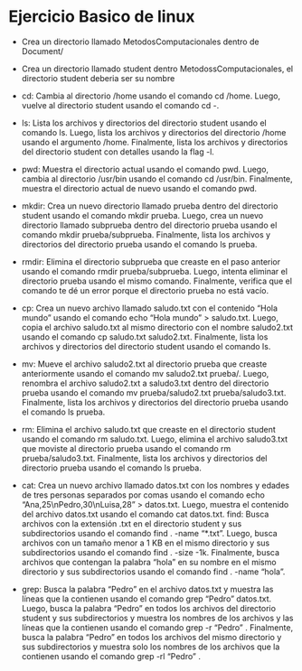 # Ejercicio Basico de linux 

- Crea un directorio llamado MetodosComputacionales dentro de Document/

- Crea un directorio llamado student dentro MetodossComputacionales, el directorio student deberia ser su nombre 

- cd: Cambia al directorio /home usando el comando cd /home. Luego, vuelve al directorio student usando el comando cd -.

- ls: Lista los archivos y directorios del directorio student usando el comando ls. Luego, lista los archivos y directorios del directorio /home usando el argumento /home. Finalmente, lista los archivos y directorios del directorio student con detalles usando la flag -l.

- pwd: Muestra el directorio actual usando el comando pwd. Luego, cambia al directorio /usr/bin usando el comando cd /usr/bin. Finalmente, muestra el directorio actual de nuevo usando el comando pwd.


- mkdir: Crea un nuevo directorio llamado prueba dentro del directorio student usando el comando mkdir prueba. Luego, crea un nuevo directorio llamado subprueba dentro del directorio prueba usando el comando mkdir prueba/subprueba. Finalmente, lista los archivos y directorios del directorio prueba usando el comando ls prueba.

- rmdir: Elimina el directorio subprueba que creaste en el paso anterior usando el comando rmdir prueba/subprueba. Luego, intenta eliminar el directorio prueba usando el mismo comando. Finalmente, verifica que el comando te dé un error porque el directorio prueba no está vacío.

- cp: Crea un nuevo archivo llamado saludo.txt con el contenido “Hola mundo” usando el comando echo “Hola mundo” > saludo.txt. Luego, copia el archivo saludo.txt al mismo directorio con el nombre saludo2.txt usando el comando cp saludo.txt saludo2.txt. Finalmente, lista los archivos y directorios del directorio student usando el comando ls.

- mv: Mueve el archivo saludo2.txt al directorio prueba que creaste anteriormente usando el comando mv saludo2.txt prueba/. Luego, renombra el archivo saludo2.txt a saludo3.txt dentro del directorio prueba usando el comando mv prueba/saludo2.txt prueba/saludo3.txt. Finalmente, lista los archivos y directorios del directorio prueba usando el comando ls prueba.

- rm: Elimina el archivo saludo.txt que creaste en el directorio student usando el comando rm saludo.txt. Luego, elimina el archivo saludo3.txt que moviste al directorio prueba usando el comando rm prueba/saludo3.txt. Finalmente, lista los archivos y directorios del directorio prueba usando el comando ls prueba.

- cat: Crea un nuevo archivo llamado datos.txt con los nombres y edades de tres personas separados por comas usando el comando echo “Ana,25\nPedro,30\nLuisa,28” > datos.txt. Luego, muestra el contenido del archivo datos.txt usando el comando cat datos.txt.
find: Busca archivos con la extensión .txt en el directorio student y sus subdirectorios usando el comando find . -name “*.txt”. Luego, busca archivos con un tamaño menor a 1 KB en el mismo directorio y sus subdirectorios usando el comando find . -size -1k. Finalmente, busca archivos que contengan la palabra “hola” en su nombre en el mismo directorio y sus subdirectorios usando el comando find . -name “hola”.

- grep: Busca la palabra “Pedro” en el archivo datos.txt y muestra las líneas que la contienen usando el comando grep “Pedro” datos.txt. Luego, busca la palabra “Pedro” en todos los archivos del directorio student y sus subdirectorios y muestra los nombres de los archivos y las líneas que la contienen usando el comando grep -r “Pedro” . Finalmente, busca la palabra “Pedro” en todos los archivos del mismo directorio y sus subdirectorios y muestra solo los nombres de los archivos que la contienen usando el comando grep -rl “Pedro” .